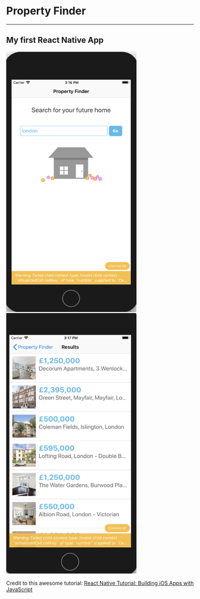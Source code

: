 # Property Finder
--------
## My first React Native App

<img src="./Resources/app1.png" width="350" height="700">

<img src="./Resources/app2.png" width="350" height="700">

Credit to this awesome tutorial: [React Native Tutorial: Building iOS Apps with JavaScript](https://www.raywenderlich.com/485-react-native-tutorial-building-ios-apps-with-javascript)